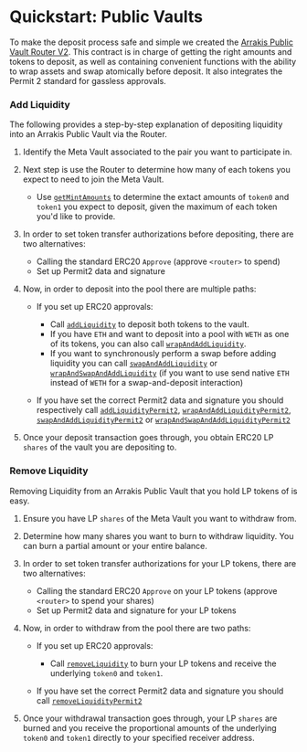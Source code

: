 # Quickstart: Public Vaults

To make the deposit process safe and simple we created the [Arrakis Public Vault Router V2](../../../text/arrakisModular/technicalReference/routers/contract.ArrakisPublicVaultRouterV2.md). This contract is in charge of getting the right amounts and tokens to deposit, as well as containing convenient functions with the ability to wrap assets and swap atomically before deposit. It also integrates the Permit 2 standard for gassless approvals.

### Add Liquidity

The following provides a step-by-step explanation of depositing liquidity into an Arrakis Public Vault via the Router.

1. Identify the Meta Vault associated to the pair you want to participate in.

2. Next step is use the Router to determine how many of each tokens you expect to need to join the Meta Vault.

   - Use [`getMintAmounts`](../../arrakisModular/technicalReference/routers/contract.ArrakisPublicVaultRouterV2.md#getmintamounts) to determine the extact amounts of `token0` and `token1` you expect to deposit, given the maximum of each token you'd like to provide.

3. In order to set token transfer authorizations before depositing, there are two alternatives:

   - Calling the standard ERC20 `Approve` (approve `<router>` to spend)
   - Set up Permit2 data and signature

4. Now, in order to deposit into the pool there are multiple paths:

   - If you set up ERC20 approvals:

     - Call [`addLiquidity`](../../arrakisModular/technicalReference/routers/contract.ArrakisPublicVaultRouterV2.md#addliquidity) to deposit both tokens to the vault.
     - If you have `ETH` and want to deposit into a pool with `WETH` as one of its tokens, you can also call [`wrapAndAddLiquidity`](../../arrakisModular/technicalReference/routers/contract.ArrakisPublicVaultRouterV2.md#wrapandaddliquidity).
     - If you want to synchronously perform a swap before adding liquidity you can call [`swapAndAddLiquidity`](../../arrakisModular/technicalReference/routers/contract.ArrakisPublicVaultRouterV2.md#swapandaddliquidity) or [`wrapAndSwapAndAddLiquidity`](../../arrakisModular/technicalReference/routers/contract.ArrakisPublicVaultRouterV2.md#wrapandswapandaddliquidity) (if you want to use send native `ETH` instead of `WETH` for a swap-and-deposit interaction)

   - If you have set the correct Permit2 data and signature you should respectively call [`addLiquidityPermit2`](../../arrakisModular/technicalReference/routers/contract.ArrakisPublicVaultRouterV2.md#addliquiditypermit2),
     [`wrapAndAddLiquidityPermit2`](../../arrakisModular/technicalReference/routers/contract.ArrakisPublicVaultRouterV2.md#wrapandaddliquiditypermit2), [`swapAndAddLiquidityPermit2`](../../arrakisModular/technicalReference/routers/contract.ArrakisPublicVaultRouterV2.md#swapandaddliquiditypermit2) or [`wrapAndSwapAndAddLiquidityPermit2`](../../arrakisModular/technicalReference/routers/contract.ArrakisPublicVaultRouterV2.md#wrapandswapandaddliquiditypermit2)

5. Once your deposit transaction goes through, you obtain ERC20 LP `shares` of the vault you are depositing to.

### Remove Liquidity

Removing Liquidity from an Arrakis Public Vault that you hold LP tokens of is easy.

1. Ensure you have LP `shares` of the Meta Vault you want to withdraw from.

2. Determine how many shares you want to burn to withdraw liquidity. You can burn a partial amount or your entire balance.

3. In order to set token transfer authorizations for your LP tokens, there are two alternatives:

   - Calling the standard ERC20 `Approve` on your LP tokens (approve `<router>` to spend your shares)
   - Set up Permit2 data and signature for your LP tokens

4. Now, in order to withdraw from the pool there are two paths:

   - If you set up ERC20 approvals:

     - Call [`removeLiquidity`](../../arrakisModular/technicalReference/routers/contract.ArrakisPublicVaultRouterV2.md#removeliquidity) to burn your LP tokens and receive the underlying `token0` and `token1`.

   - If you have set the correct Permit2 data and signature you should call [`removeLiquidityPermit2`](../../arrakisModular/technicalReference/routers/contract.ArrakisPublicVaultRouterV2.md#removeliquiditypermit2)

5. Once your withdrawal transaction goes through, your LP `shares` are burned and you receive the proportional amounts of the underlying `token0` and `token1` directly to your specified receiver address.
